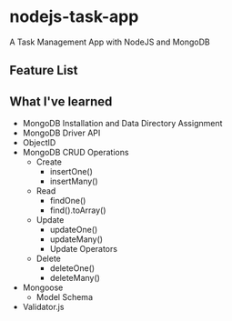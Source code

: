 # nodejs-task-app
A Task Management App with NodeJS and MongoDB

## Feature List

## What I've learned
  * MongoDB Installation and Data Directory Assignment
  * MongoDB Driver API
  * ObjectID
  * MongoDB CRUD Operations
    * Create
      * insertOne()
      * insertMany()
    * Read
      * findOne()
      * find().toArray()
    * Update
      * updateOne()
      * updateMany()
      * Update Operators
    * Delete
      * deleteOne()
      * deleteMany()
  * Mongoose
    * Model Schema
  * Validator.js